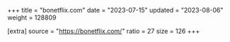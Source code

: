 +++
title = "bonetflix.com"
date = "2023-07-15"
updated = "2023-08-06"
weight = 128809

[extra]
source = "https://bonetflix.com/"
ratio = 27
size = 126
+++
